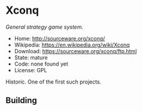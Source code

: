 # Xconq

_General strategy game system._

- Home: http://sourceware.org/xconq/
- Wikipedia: https://en.wikipedia.org/wiki/Xconq
- Download: https://sourceware.org/xconq/ftp.html
- State: mature
- Code: none found yet
- License: GPL

Historic. One of the first such projects.

## Building


